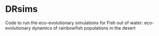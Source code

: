 # DRsims
 Code to run the eco-evolutionary simulations for Fish out of water: eco-evolutionary dynamics of rainbowfish populations in the desert
